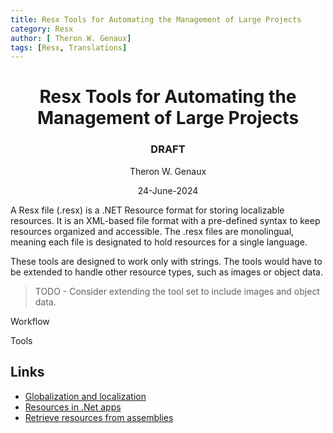 ```yaml
---
title: Resx Tools for Automating the Management of Large Projects
category: Resx
author: [ Theron W. Genaux]
tags: [Resx, Translations]
---
```




<h1 id='resx-tools-for-automating-the-management-of-large-projects'><span><center>Resx Tools for Automating the Management of Large Projects</center></span></h1>
<h3><span><center>DRAFT</center></span></h1>
<p style="text-align:center">Theron W. Genaux</p>
<p style="text-align:center">24-June-2024</p>


A Resx file (.resx) is a .NET Resource format for storing localizable resources. It is an XML-based file format with a pre-defined syntax to keep resources organized and accessible. The .resx files are monolingual, meaning each file is designated to hold resources for a single language. 

These tools are designed to work only with strings. The tools would have to be extended to handle other resource types, such as images or object data.

> TODO - Consider extending the tool set to include images and object data.

Workflow

Tools



## Links

- [Globalization and localization](https://learn.microsoft.com/en-us/dotnet/core/extensions/globalization-and-localization) 
- [Resources in .Net apps](https://learn.microsoft.com/en-us/dotnet/core/extensions/resources) 
- [Retrieve resources from assemblies](https://learn.microsoft.com/en-us/dotnet/core/extensions/retrieve-resources#retrieve-resources-from-assemblies) 